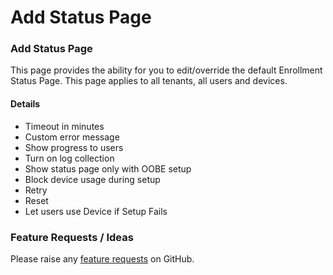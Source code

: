 # Add Status Page

### Add Status Page

This page provides the ability for you to edit/override the default Enrollment Status Page. This page applies to all tenants, all users and devices.

#### Details <a href="#addstatuspage-details" id="addstatuspage-details"></a>

* Timeout in minutes
* Custom error message
* Show progress to users
* Turn on log collection
* Show status page only with OOBE setup
* Block device usage during setup
* Retry
* Reset
* Let users use Device if Setup Fails

### Feature Requests / Ideas

Please raise any [feature requests](https://github.com/KelvinTegelaar/CIPP/issues/new?assignees=\&labels=enhancement%2Cno-priority\&projects=\&template=feature.yml\&title=%5BFeature+Request%5D%3A+) on GitHub.
